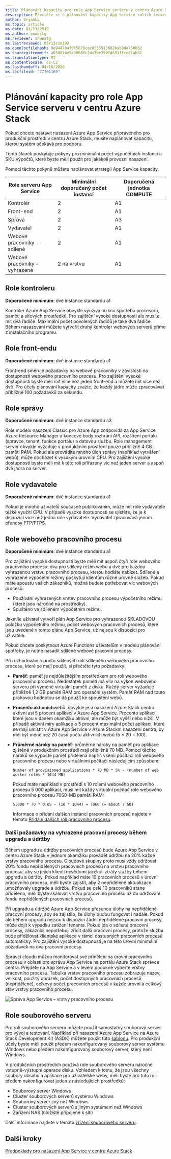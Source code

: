 ```yaml
---
title: Plánování kapacity pro role App Service serveru v centru Azure Stack
description: Přečtěte si o plánování kapacity App Service rolích serveru v centru Azure Stack.
author: BryanLa
ms.topic: article
ms.date: 03/13/2019
ms.author: anwestg
ms.reviewer: anwestg
ms.lastreviewed: 03/13/20192
ms.openlocfilehash: 9e9447baf9f5676cac8555513682bab8da750bb2
ms.sourcegitcommit: a630894e5a38666c24e7be350f4691ffce81ab81
ms.translationtype: MT
ms.contentlocale: cs-CZ
ms.lasthandoff: 04/16/2020
ms.locfileid: "77701169"
---
```

# <a name="capacity-planning-for-app-service-server-roles-in-azure-stack-hub"></a>Plánování kapacity pro role App Service serveru v centru Azure Stack

Pokud chcete nastavit nasazení Azure App Service připraveného pro produkční prostředí v centru Azure Stack, musíte naplánovat kapacitu, kterou systém očekává pro podporu.  

Tento článek poskytuje pokyny pro minimální počet výpočetních instancí a SKU výpočtů, které byste měli použít pro jakékoli provozní nasazení.

Pomocí těchto pokynů můžete naplánovat strategii App Service kapacity.

| Role serveru App Service | Minimální doporučený počet instancí | Doporučená jednotka COMPUTE|
| --- | --- | --- |
| Kontrolér | 2 | A1 |
| Front-end | 2 | A1 |
| Správa | 2 | A3 |
| Vydavatel | 2 | A1 |
| Webové pracovníky – sdílené | 2 | A1 |
| Webové pracovníky – vyhrazené | 2 na vrstvu | A1 |

## <a name="controller-role"></a>Role kontroleru

**Doporučené minimum**: dvě instance standardu a1

Kontroler Azure App Service obvykle využívá nízkou spotřebu procesoru, paměti a síťových prostředků. Pro zajištění vysoké dostupnosti ale musíte mít dva řadiče. Maximální počet povolených řadičů je také dva řadiče. Během nasazování můžete vytvořit druhý kontroler webových serverů přímo z instalačního programu.

## <a name="front-end-role"></a>Role front-endu

**Doporučené minimum**: dvě instance standardu a1

Front-end směruje požadavky na webové pracovníky v závislosti na dostupnosti webového pracovního procesu. Pro zajištění vysoké dostupnosti byste měli mít více než jeden front-end a můžete mít více než dvě. Pro účely plánování kapacity zvažte, že každý jádro může zpracovávat přibližně 100 požadavků za sekundu.

## <a name="management-role"></a>Role správy

**Doporučené minimum**: dvě instance standardu a3

Role modelu nasazení Classic pro Azure App zodpovídá za App Service Azure Resource Manager a koncové body rozhraní API, rozšíření portálu (správce, tenant, funkce portálu) a datovou službu. Role management server obvykle vyžaduje v produkčním prostředí pouze přibližně 4 GB paměti RAM. Pokud ale provádíte mnoho úloh správy (například vytváření webů), může docházet k vysokým úrovním CPU. Pro zajištění vysoké dostupnosti byste měli mít k této roli přiřazený víc než jeden server a aspoň dvě jádra na server.

## <a name="publisher-role"></a>Role vydavatele

**Doporučené minimum**: dvě instance standardu a1

Pokud je mnoho uživatelů současně publikováním, může mít role vydavatele těžké využití CPU. V případě vysoké dostupnosti se ujistěte, že je k dispozici více než jedna role vydavatele. Vydavatel zpracovává jenom přenosy FTP/FTPS.

## <a name="web-worker-role"></a>Role webového pracovního procesu

**Doporučené minimum**: dvě instance standardu a1

Pro zajištění vysoké dostupnosti byste měli mít aspoň čtyři role webového pracovního procesu: dva pro sdílený režim webu a dvě pro každou vyhrazenou vrstvu pracovního procesu, kterou hodláte nabízet. Sdílené a vyhrazené výpočetní režimy poskytují klientům různé úrovně služeb. Pokud máte spoustu vašich zákazníků, možná budete potřebovat víc webových procesů:

- Používání vyhrazených vrstev pracovního procesu výpočetního režimu (které jsou náročné na prostředky).
- Spuštěno ve sdíleném výpočetním režimu.

Jakmile uživatel vytvoří plán App Service pro vyhrazenou SKLADOVOU položku výpočetního režimu, počet webových pracovních procesů, které jsou uvedené v tomto plánu App Service, už nejsou k dispozici pro uživatele.

Pokud chcete poskytnout Azure Functions uživatelům v modelu plánování spotřeby, je nutné nasadit sdílené webové pracovní procesy.

Při rozhodování o počtu sdílených rolí sdíleného webového pracovního procesu, které se mají použít, si přečtěte tyto požadavky:

- **Paměť**: paměť je nejdůležitějším prostředkem pro roli webového pracovního procesu. Nedostatek paměti má vliv na výkon webového serveru při výměně virtuální paměti z disku. Každý server vyžaduje přibližně 1,2 GB paměti RAM pro operační systém. Paměť RAM nad touto prahovou hodnotou se dá použít ke spouštění webů.
- **Procento aktivních**webů: obvykle je u nasazení Azure Stack centra aktivní asi 5 procent aplikací v Azure App Service. Procento aplikací, které jsou v daném okamžiku aktivní, ale může být vyšší nebo nižší. V případě aktivní míry aplikace o 5 procent maximální počet aplikací, které se mají umístit v Azure App Service v Azure Stackm nasazení centra, by měl být méně než 20 časů počtu aktivních webů (5 × 20 = 100).
- **Průměrné nároky na paměť**: průměrné nároky na paměť pro aplikace zjištěné v produkčním prostředí mají přibližně 70 MB. Pomocí těchto nároků se vypočte paměť přidělená napříč všemi počítači rolí webového pracovního procesu nebo virtuálními počítači následujícím způsobem:

   `Number of provisioned applications * 70 MB * 5% - (number of web worker roles * 1044 MB)`

   Pokud máte například v prostředí s 10 rolemi webového pracovního procesu 5 000 aplikací, musí mít každý virtuální počítač role webového pracovního procesu 7060-MB paměti RAM:

   `5,000 * 70 * 0.05 - (10 * 1044) = 7060 (= about 7 GB)`

   Informace o přidání dalších instancí pracovních procesů najdete v tématu [Přidání dalších rolí pracovního procesu](azure-stack-app-service-add-worker-roles.md).

### <a name="additional-considerations-for-dedicated-workers-during-upgrade-and-maintenance"></a>Další požadavky na vyhrazené pracovní procesy během upgradu a údržby

Během upgradu a údržby pracovních procesů bude Azure App Service v centru Azure Stack v jednom okamžiku provádět údržbu na 20% každé vrstvy pracovního procesu.  Cloudové skupiny proto musí vždy udržovat 20% fondu nepřidělených pracovních procesů na vrstvu pracovního procesu, aby se jejich klienti nevědomi jakékoli ztráty služby během upgradu a údržby.  Pokud například máte 10 pracovních procesů v úrovni pracovního procesu, měli byste zajistit, aby 2 nepřidělené aktualizace umožňovaly upgrade a údržbu. Pokud se celé 10 pracovníků stane přiděleno, měli byste škálovat vrstvu pracovního procesu až do udržování fondu nepřidělených pracovních procesů. 

Při upgradu a údržbě Azure App Service přesunou úlohy na nepřidělené pracovní procesy, aby se zajistilo, že úlohy budou fungovat i nadále. Pokud ale během upgradu nejsou k dispozici žádní nepřidělené pracovní procesy, může dojít k výpadku zatížení tenanta. Pokud jde o sdílené pracovní procesy, zákazníci nepotřebují zřídit další pracovní procesy, protože služba bude přidělovat klientské aplikace v rámci dostupných pracovních procesů automaticky. Pro zajištění vysoké dostupnosti je na této úrovni minimální požadavek na dva pracovní procesy.

Správci cloudu můžou monitorovat své přidělení na úrovni pracovního procesu v oblasti pro správu App Service na portálu Azure Stack správce centra. Přejděte na App Service a v levém podokně vyberte vrstvy pracovního procesu. Tabulka vrstev pracovního procesu zobrazuje název, velikost, použitý obrázek, počet dostupných pracovních procesů (nepřidělené), celkový počet pracovních procesů v každé úrovni a celkový stav vrstvy pracovního procesu.

![Správa App Service – vrstvy pracovního procesu][1]

## <a name="file-server-role"></a>Role souborového serveru

Pro roli souborového serveru můžete použít samostatný souborový server pro vývoj a testování. Například při nasazení Azure App Service na Azure Stack Development Kit (ASDK) můžete použít tuto [šablonu](https://aka.ms/appsvconmasdkfstemplate).  Pro produkční účely byste měli použít předem nakonfigurovaný souborový server systému Windows nebo předem nakonfigurovaný souborový server, který není Windows.

V produkčních prostředích používá role souborového serveru náročné vstupně-výstupní operace disku. Vzhledem k tomu, že jsou všechny soubory obsahu a aplikace pro uživatelské weby, měli byste pro tuto roli předem nakonfigurovat jeden z následujících prostředků:

- Souborový server Windows
- Cluster souborových serverů systému Windows
- Souborový server jiný než Windows
- Cluster souborových serverů s jiným systémem než Windows
- Zařízení NAS (úložiště připojené k síti)

Další informace najdete v tématu [zřízení souborového serveru](azure-stack-app-service-before-you-get-started.md#prepare-the-file-server).

## <a name="next-steps"></a>Další kroky

[Předpoklady pro nasazení App Service v centru Azure Stack](azure-stack-app-service-before-you-get-started.md)

<!--Image references-->
[1]: ./media/azure-stack-app-service-capacity-planning/worker-tier-allocation.png